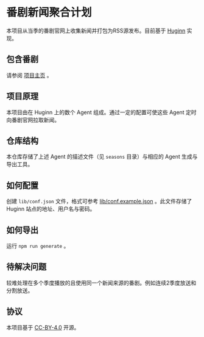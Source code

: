 # 番剧新闻聚合计划

本项目从当季的番剧官网上收集新闻并打包为RSS源发布。目前基于 [Huginn](https://github.com/huginn/huginn) 实现。

## 包含番剧

请参阅 [项目主页](https://github.com/XeroAlpha/BangumiNewsRss/blob/main/index.md) 。

## 项目原理

本项目由在 Huginn 上的数个 Agent 组成。通过一定的配置可使这些 Agent 定时向番剧官网拉取新闻。

## 仓库结构

本仓库存储了上述 Agent 的描述文件（见 `seasons` 目录）与相应的 Agent 生成与导出工具。

## 如何配置

创建 `lib/conf.json` 文件，格式可参考 [lib/conf.example.json](https://github.com/XeroAlpha/BangumiNewsRss/blob/main/lib/conf.example.json) 。此文件存储了 Huginn 站点的地址、用户名与密码。

## 如何导出

运行 `npm run generate` 。

## 待解决问题

较难处理在多个季度播放的且使用同一个新闻来源的番剧。例如连续2季度放送和分割放送。

## 协议

本项目基于 [CC-BY-4.0](https://creativecommons.org/licenses/by/4.0/) 开源。